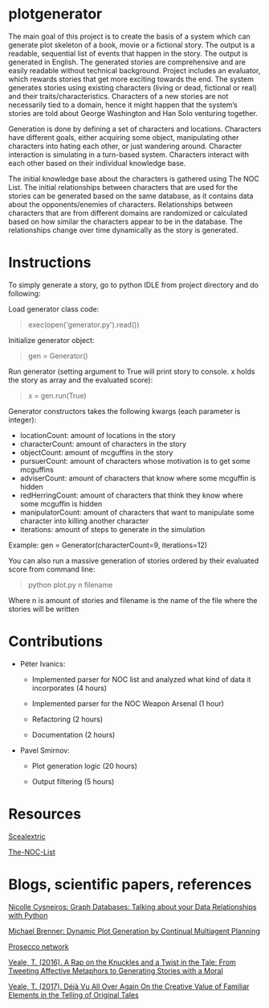 # plotgenerator

The main goal of this project is to create the basis of a system which can generate plot skeleton of a book, movie or a fictional story. The output is a readable, sequential list of events that happen in the story. The output is generated in English. The generated stories are comprehensive and are easily readable without technical background. Project includes an evaluator, which rewards stories that get more exciting towards the end. The system generates stories using existing characters (living or dead, fictional or real) and their traits/characteristics. Characters of a new stories are not necessarily tied to a domain, hence it might happen that the system’s stories are told about George Washington and Han Solo venturing together.

Generation is done by defining a set of characters and locations. Characters have different goals, either acquiring some object, manipulating other characters into hating each other, or just wandering around. Character interaction is simulating in a turn-based system. Characters interact with each other based on their individual knowledge base.

The initial knowledge base about the characters is gathered using The NOC List. The initial relationships between characters that are used for the stories can be generated based on the same database, as it contains data about the opponents/enemies of characters. Relationships between characters that are from different domains are randomized or calculated based on how similar the characters appear to be in the database. The relationships change over time dynamically as the story is generated.

# Instructions

To simply generate a story, go to python IDLE from project directory and do following:

Load generator class code:
> exec(open('generator.py').read())

Initialize generator object:
> gen = Generator()

Run generator (setting argument to True will print story to console. x holds the story as array and the evaluated score):
> x = gen.run(True)

Generator constructors takes the following kwargs (each parameter is integer):
* locationCount: amount of locations in the story
* characterCount: amount of characters in the story
* objectCount: amount of mcguffins in the story
* pursuerCount: amount of characters whose motivation is to get some mcguffins
* adviserCount: amount of characters that know where some mcguffin is hidden
* redHerringCount: amount of characters that think they know where some mcguffin is hidden
* manipulatorCount: amount of characters that want to manipulate some character into killing another character
* iterations: amount of steps to generate in the simulation

Example: gen = Generator(characterCount=9, iterations=12)

You can also run a massive generation of stories ordered by their evaluated score from command line:
> python plot.py n filename

Where n is amount of stories and filename is the name of the file where the stories will be written

# Contributions

* Péter Ivanics:

  * Implemented parser for NOC list and analyzed what kind of data it incorporates (4 hours)

  * Implemented parser for the NOC Weapon Arsenal (1 hour)

  * Refactoring (2 hours)

  * Documentation (2 hours)

* Pavel Smirnov:

  * Plot generation logic (20 hours)

  * Output filtering (5 hours)

# Resources
[Scealextric](https://github.com/prosecconetwork/Scealextric)

[The-NOC-List](https://github.com/prosecconetwork/The-NOC-List)

# Blogs, scientific papers, references
[Nicolle Cysneiros: Graph Databases: Talking about your Data Relationships with Python](https://medium.com/labcodes/graph-databases-talking-about-your-data-relationships-with-python-b438c689dc89)

[Michael Brenner: Dynamic Plot Generation by Continual Multiagent Planning](http://citeseerx.ist.psu.edu/viewdoc/download?doi=10.1.1.217.3084&rep=rep1&type=pdf)

[Prosecco network](http://www.prosecco-network.eu/)

[Veale, T. (2016). A Rap on the Knuckles and a Twist in the Tale: From Tweeting Affective Metaphors to Generating Stories with a Moral](https://www.aaai.org/ocs/index.php/SSS/SSS16/paper/download/12718/11961)

[Veale, T. (2017). Déjà Vu All Over Again On the Creative Value of Familiar Elements in the Telling of Original Tales](http://afflatus.ucd.ie/Papers/Deja%20Vu.pdf)
